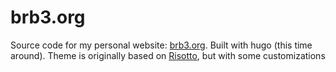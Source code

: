 # brb3.org

Source code for my personal website: [brb3.org](https://brb3.org). Built with hugo (this time around).
Theme is originally based on [Risotto](https://github.com/joeroe/risotto), but with some customizations
